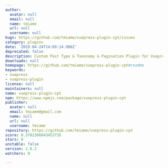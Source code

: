 ```yaml
---
author:
  avatar: null
  email: null
  name: tmiame
  url: null
  username: null
bugs: https://github.com/tmiame/vuepress-plugin-cpt/issues
category: plugins
date: '2019-04-24T14:09:14.906Z'
deprecated: false
description: Custom Post Type & Taxonomy & Pagination Plugin for Vuepress
downloads: null
homepage: https://github.com/tmiame/vuepress-plugin-cpt#readme
keywords:
- vuepress
- vuepress-plugin
license: null
maintainers: null
name: vuepress-plugin-cpt
npm: https://www.npmjs.com/package/vuepress-plugin-cpt
publisher:
  avatar: null
  email: tmiame@gmail.com
  name: null
  url: null
  username: tmiame
repository: https://github.com/tmiame/vuepress-plugin-cpt
score: 0.3702366843453735
stars: 0
unstable: false
version: 1.0.2
watchers: 0

---
```


